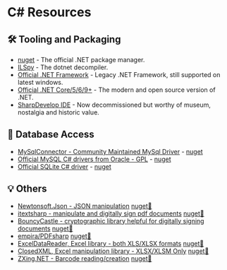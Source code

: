 # C# Resources

## 🛠️ Tooling and Packaging
- [nuget](https://www.nuget.org/) - The official .NET package manager.
- [ILSpy](https://github.com/icsharpcode/ILSpy) - The dotnet decompiler.
- [Official .NET Framework](https://dotnet.microsoft.com/en-us/download/dotnet-framework/net48) - Legacy .NET Framework, still supported on latest windows.
- [Official .NET Core/5/6/9+](https://dotnet.microsoft.com/) - The modern and open source version of .NET.
- [SharpDevelop IDE](https://github.com/icsharpcode/SharpDevelop) - Now decommissioned but worthy of museum, nostalgia and historic value.

## 💾 Database Access
- [MySqlConnector - Community Maintained MySql Driver](https://mysqlconnector.net/) - [nuget](https://www.nuget.org/packages/MySqlConnector/)
- [Official MySQL C# drivers from Oracle - GPL](https://dev.mysql.com/downloads/connector/net/) - [nuget](https://www.nuget.org/packages/MySql.Data)
- [Official SQLite C# driver](https://system.data.sqlite.org/) - [nuget](https://www.nuget.org/packages/system.data.sqlite/)

## 💡 Others
- [Newtonsoft.Json - JSON manipulation](https://github.com/JamesNK/Newtonsoft.Json) [nuget🚀](https://www.nuget.org/packages/Newtonsoft.Json)
- [itextsharp - manipulate and digitally sign pdf documents](https://itextpdf.com/products/itextsharp) [nuget🚀](https://www.nuget.org/packages/iTextSharp)
- [BouncyCastle - cryptographic library helpful for digitally signing documents](https://www.bouncycastle.org/download/bouncy-castle-c/) [nuget🚀](https://www.nuget.org/packages/BouncyCastle)
- [empira/PDFsharp](https://github.com/empira/PDFsharp) [nuget🚀](https://www.nuget.org/packages/PDFsharp)
- [ExcelDataReader, Excel library - both XLS/XLSX formats](https://github.com/ExcelDataReader/ExcelDataReader) [nuget🚀](https://www.nuget.org/packages/ExcelDataReader)
- [ClosedXML, Excel manipulation library - XLSX/XLSM Only](https://github.com/ClosedXML/ClosedXML) [nuget🚀](https://www.nuget.org/packages/ClosedXML)
- [ZXing.NET - Barcode reading/creation](https://github.com/micjahn/ZXing.Net/) [nuget🚀](https://github.com/micjahn/ZXing.Net/)








